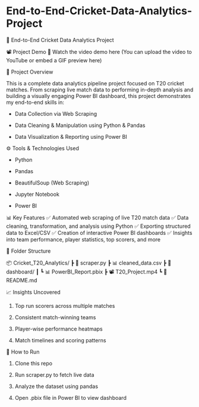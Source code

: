 # End-to-End-Cricket-Data-Analytics-Project

🏏 End-to-End Cricket Data Analytics Project

📽️ Project Demo
🔗 Watch the video demo here (You can upload the video to YouTube or embed a GIF preview here)

📌 Project Overview

This is a complete data analytics pipeline project focused on T20 cricket matches. From scraping live match data to performing in-depth analysis and building a visually engaging Power BI dashboard, this project demonstrates my end-to-end skills in:

- Data Collection via Web Scraping

- Data Cleaning & Manipulation using Python & Pandas

- Data Visualization & Reporting using Power BI

⚙️ Tools & Technologies Used

- Python

- Pandas

- BeautifulSoup (Web Scraping)

- Jupyter Notebook

- Power BI


📊 Key Features
✅ Automated web scraping of live T20 match data
✅ Data cleaning, transformation, and analysis using Python
✅ Exporting structured data to Excel/CSV
✅ Creation of interactive Power BI dashboards
✅ Insights into team performance, player statistics, top scorers, and more

📁 Folder Structure

📦 Cricket_T20_Analytics/
 ┣ 📜 scraper.py
 ┣ 📊 cleaned_data.csv
 ┣ 📁 dashboard/
 ┃ ┗ 📊 PowerBI_Report.pbix
 ┣ 📽️ T20_Project.mp4
 ┗ 📘 README.md

📈 Insights Uncovered

1) Top run scorers across multiple matches

2) Consistent match-winning teams

3) Player-wise performance heatmaps

4) Match timelines and scoring patterns

🚀 How to Run

1) Clone this repo

2) Run scraper.py to fetch live data

3) Analyze the dataset using pandas

4) Open .pbix file in Power BI to view dashboard

